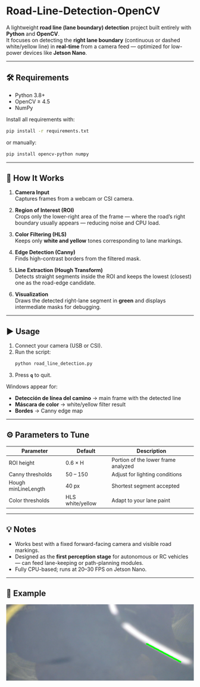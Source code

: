 # Road-Line-Detection-OpenCV


A lightweight **road line (lane boundary) detection** project built entirely with **Python** and **OpenCV**.  
It focuses on detecting the **right lane boundary** (continuous or dashed white/yellow line) in **real-time** from a camera feed — optimized for low-power devices like **Jetson Nano**.

---

## 🛠 Requirements
- Python 3.8+
- OpenCV ≥ 4.5
- NumPy

Install all requirements with:
```bash
pip install -r requirements.txt
```
or manually:
```bash
pip install opencv-python numpy
```

---

## 🚀 How It Works
1. **Camera Input**  
   Captures frames from a webcam or CSI camera.

2. **Region of Interest (ROI)**  
   Crops only the lower-right area of the frame — where the road’s right boundary usually appears — reducing noise and CPU load.

3. **Color Filtering (HLS)**  
   Keeps only **white and yellow** tones corresponding to lane markings.

4. **Edge Detection (Canny)**  
   Finds high-contrast borders from the filtered mask.

5. **Line Extraction (Hough Transform)**  
   Detects straight segments inside the ROI and keeps the lowest (closest) one as the road-edge candidate.

6. **Visualization**  
   Draws the detected right-lane segment in **green** and displays intermediate masks for debugging.

---

## ▶️ Usage
1. Connect your camera (USB or CSI).
2. Run the script:
   ```bash
   python road_line_detection.py
   ```
3. Press **`q`** to quit.

Windows appear for:
- **Detección de línea del camino** → main frame with the detected line  
- **Máscara de color** → white/yellow filter result  
- **Bordes** → Canny edge map  

---

## ⚙️ Parameters to Tune
| Parameter | Default | Description |
|------------|----------|-------------|
| ROI height | 0.6 × H | Portion of the lower frame analyzed |
| Canny thresholds | 50 – 150 | Adjust for lighting conditions |
| Hough minLineLength | 40 px | Shortest segment accepted |
| Color thresholds | HLS white/yellow | Adapt to your lane paint |

---

## 💡 Notes
- Works best with a fixed forward-facing camera and visible road markings.  
- Designed as the **first perception stage** for autonomous or RC vehicles — can feed lane-keeping or path-planning modules.  
- Fully CPU-based; runs at 20–30 FPS on Jetson Nano.

---

## 📸 Example
![Demo](demo.png)
